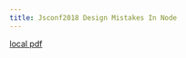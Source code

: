 ```yaml
---
title: Jsconf2018 Design Mistakes In Node
---
```


[local pdf](../../../pdfs/jsconf2018-design-mistakes-in-node.pdf)